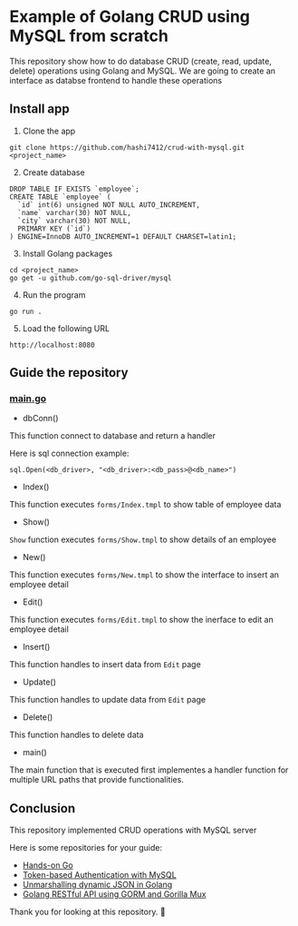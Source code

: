 # Example of Golang CRUD using MySQL from scratch

This repository show how to do database CRUD (create, read, update, delete) operations using Golang and MySQL. We are going to create an interface as databse frontend to handle these operations

## Install app

1. Clone the app
```
git clone https://github.com/hashi7412/crud-with-mysql.git <project_name>
```

2. Create database
```
DROP TABLE IF EXISTS `employee`;
CREATE TABLE `employee` (
  `id` int(6) unsigned NOT NULL AUTO_INCREMENT,
  `name` varchar(30) NOT NULL,
  `city` varchar(30) NOT NULL,
  PRIMARY KEY (`id`)
) ENGINE=InnoDB AUTO_INCREMENT=1 DEFAULT CHARSET=latin1;
```

3. Install Golang packages
```
cd <project_name>
go get -u github.com/go-sql-driver/mysql
```

4. Run the program
```
go run .
```

5. Load the following URL

```
http://localhost:8080
```

## Guide the repository

### [main.go](https://github.com/hashi7412/crud-with-mysql/blob/main/main.go)

- dbConn()

This function connect to database and return a handler

Here is sql connection example:
```
sql.Open(<db_driver>, "<db_driver>:<db_pass>@<db_name>")
```

- Index()

This function executes `forms/Index.tmpl` to show table of employee data

- Show()

`Show` function executes `forms/Show.tmpl` to show details of an employee

- New()

This function executes `forms/New.tmpl` to show the interface to insert an employee detail

- Edit()

This function executes `forms/Edit.tmpl` to show the inerface to edit an employee detail

- Insert()

This function handles to insert data from `Edit` page

- Update()

This function handles to update data from `Edit` page

- Delete()

This function handles to delete data

- main()

The main function that is executed first implementes a handler function for multiple URL paths that provide functionalities.


## Conclusion

This repository implemented CRUD operations with MySQL server

Here is some repositories for your guide:

- [Hands-on Go](https://github.com/hashi7412/handson-go)
- [Token-based Authentication with MySQL](https://github.com/hashi7412/tokenbased-authentication)
- [Unmarshalling dynamic JSON in Golang](https://github.com/hashi7412/unmarshalling-dynamic-json)
- [Golang RESTful API using GORM and Gorilla Mux](https://github.com/hashi7412/RestfulAPI-with-GORM-and-GorillaMux)

Thank you for looking at this repository. 👋
